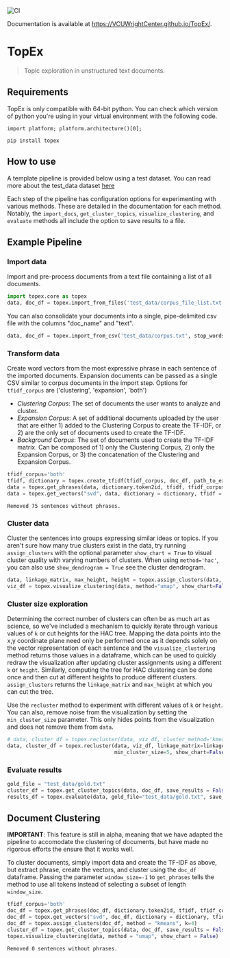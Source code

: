 ![CI](https://github.com/VCUWrightCenter/TopEx/workflows/CI/badge.svg) 

Documentation is available at https://VCUWrightCenter.github.io/TopEx/.

# TopEx
> Topic exploration in unstructured text documents.


## Requirements
TopEx is only compatible with 64-bit python. You can check which version of python you're using in your virtual environment with the following code.

`import platform; platform.architecture()[0];`

`pip install topex`

## How to use

A template pipeline is provided below using a test dataset. You can read more about the test_data dataset [here](https://github.com/VCUWrightCenter/TopEx/tree/master/test_data/README.md)

Each step of the pipeline has configuration options for experimenting with various methods. These are detailed in the documentation for each method. Notably, the `import_docs`, `get_cluster_topics`, `visualize_clustering`, and `evaluate` methods all include the option to save results to a file.

## Example Pipeline
### Import data
Import and pre-process documents from a text file containing a list of all documents.

```python
import topex.core as topex
data, doc_df = topex.import_from_files('test_data/corpus_file_list.txt', stop_words_file='stop_words.txt', save_results = False)
```

You can also consolidate your documents into a single, pipe-delimited csv file with the columns "doc_name" and "text".

```python
data, doc_df = topex.import_from_csv('test_data/corpus.txt', stop_words_file='stop_words.txt', save_results = False)
```

### Transform data
Create word vectors from the most expressive phrase in each sentence of the imported documents. Expansion documents can be passed as a single CSV similar to corpus documents in the import step. Options for `tfidf_corpus` are ('clustering', 'expansion', 'both')

- *Clustering Corpus*: The set of documents the user wants to analyze and cluster.
- *Expansion Corpus*: A set of additional documents uploaded by the user that are either 1) added to the Clustering Corpus to create the TF-IDF, or 2) are the only set of documents used to create the TF-IDF.
- *Background Corpus*: The set of documents used to create the TF-IDF matrix. Can be composed of 1) only the Clustering Corpus, 2) only the Expansion Corpus, or 3) the concatenation of the Clustering and Expansion Corpus.

```python
tfidf_corpus='both'
tfidf, dictionary = topex.create_tfidf(tfidf_corpus, doc_df, path_to_expansion_file_list='test_data/expansion_file_list.txt')
data = topex.get_phrases(data, dictionary.token2id, tfidf, tfidf_corpus=tfidf_corpus, include_sentiment=True)
data = topex.get_vectors("svd", data, dictionary = dictionary, tfidf = tfidf, dimensions=min(200,tfidf.shape[1]-1))
```

    Removed 75 sentences without phrases.
    

### Cluster data
Cluster the sentences into groups expressing similar ideas or topics. If you aren't sure how many true clusters exist in the data, try running `assign_clusters` with the optional parameter `show_chart = True` to visual cluster quality with varying numbers of clusters. When using `method='hac'`, you can also use `show_dendrogram = True` see the cluster dendrogram.

```python
data, linkage_matrix, max_height, height = topex.assign_clusters(data, method = "hac", show_chart = False)
viz_df = topex.visualize_clustering(data, method="umap", show_chart=False, return_data=True)
```

### Cluster size exploration
Determining the correct number of clusters can often be as much art as science, so we've included a mechanism to 
quickly iterate through various values of `k` or cut heights for the HAC tree. Mapping the data points into the x,y coordinate plane need only be performed once as it depends solely on the vector representation of each sentence and the `visualize_clustering` method returns those values in a dataframe, which can be used to quickly redraw the visualization after updating cluster assignments using a different `k` or `height`. Similarly, computing the tree for HAC clustering can be done once and then cut at different heights to produce different clusters. `assign_clusters` returns the `linkage_matrix` and `max_height` at which you can cut the tree.

Use the `recluster` method to experiment with different values of `k` or `height`. You can also, remove noise from the visualization by setting the `min_cluster_size` parameter. This only hides points from the visualization and does not remove them from `data`.

```python
# data, cluster_df = topex.recluster(data, viz_df, cluster_method='kmeans', k=25, min_cluster_size=6, show_chart=False)
data, cluster_df = topex.recluster(data, viz_df, linkage_matrix=linkage_matrix, cluster_method='hac', height=height+1, 
                                   min_cluster_size=5, show_chart=False)
```

### Evaluate results

```python
gold_file = "test_data/gold.txt"
cluster_df = topex.get_cluster_topics(data, doc_df, save_results = False)
results_df = topex.evaluate(data, gold_file="test_data/gold.txt", save_results = False)
```

## Document Clustering
**IMPORTANT**: This feature is still in alpha, meaning that we have adapted the pipeline to accomodate the clustering of documents, but have made no rigorous efforts the ensure that it works well.

To cluster documents, simply import data and create the TF-IDF as above, but extract phrase, create the vectors, and cluster using the `doc_df` dataframe. Passing the parameter `window_size=-1` to `get_phrases` tells the method to use all tokens instead of selecting a subset of length `window_size`.

```python
tfidf_corpus='both'
doc_df = topex.get_phrases(doc_df, dictionary.token2id, tfidf, tfidf_corpus=tfidf_corpus, window_size=-1)
doc_df = topex.get_vectors("svd", doc_df, dictionary = dictionary, tfidf = tfidf)
doc_df = topex.assign_clusters(doc_df, method = "kmeans", k=4)
cluster_df = topex.get_cluster_topics(data, doc_df, save_results = False)
topex.visualize_clustering(data, method = "umap", show_chart = False)
```

    Removed 0 sentences without phrases.
    
